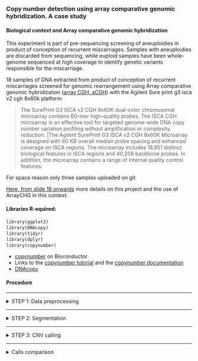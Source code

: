 ### Copy number detection using array comparative genomic hybridization. A case study 


#### Biological context and Array comparative genomic hybridization

This experiment is part of pre-sequencing screening of aneuploidies in product of conception of recurrent miscarriages. Samples with aneuploidies are discarded from sequencing, while euploid samples have been whole-genome sequenced at high coverage to identify genetic variants responsible for the miscarriage. 


18 samples of DNA extracted from product of conception of recurrent miscarriages screened for genomic rearrangement using Array comparative genomic hybridization ([array CGH, aCGH](https://en.wikipedia.org/wiki/Comparative_genomic_hybridization)) with the Agilent Sure print g3 isca v2 cgh 8x60k platform: 

>The SurePrint G3 ISCA v2 CGH 8x60K dual-color chromosomal microarray contains 60-mer high-quality probes. The ISCA CGH microarray is an effective tool for targeted genome-wide DNA copy number variation profiling without amplification or complexity reduction. |The Agilent SurePrint G3 ISCA v2 CGH 8x60K Microarray is designed with 60 KB overall median probe spacing and enhanced coverage on ISCA regions. The microarray includes 18,851 distinct biological features in ISCA regions and 40,208 backbone probes. In addition, the microarray contains a range of internal quality control features. 


For space reason only three samples uploaded on git 

[Here, from  slide 19 onwards]() more details on this project and the use of ArrayCHG in this context.  

#### Libraries R-equired: 

```
library(ggplot2)
library(DNAcopy)
library(tidyr)
library(dplyr) 
library(copynumber) 
```

- [copynumber](https://bioconductor.org/packages/release/bioc/html/copynumber.html)  on Bioconductor 
- Links to the [copynumber tutorial](https://bioconductor.org/packages/release/bioc/vignettes/copynumber/inst/doc/copynumber.pdf)
and the [copynumber documentation](https://bioconductor.org/packages/release/bioc/manuals/copynumber/man/copynumber.pdf) 
- [DNAcopy](https://bioconductor.org/packages/release/bioc/html/DNAcopy.html)
 


#### Procedure 

- - - -
<details>
<summary>STEP 1: Data preprocessing  </summary>
<p> 
 
##### Formatting data 

The imput file is in the  folder data and looks like 
```
hr     start   as_sample       LogRatio
9       13638428        AS006_good      -3.730386303e-002
23      18634351        AS006_good      -2.629302068e-002
6       121426906       AS006_good      -2.522241234e-002
2       162718809       AS006_good      -1.018516467e-001
11      115072736       AS006_good      -7.987021913e-003
2       196233275       AS006_good      -1.999652319e-003
23      18525214        AS006_good      -8.723768348e-002
12      60800909        AS006_good      -1.349150180e-001
```

Data form different samples have been concatenated while `copynumber` requires data arranged as: 
> tab separated Column 1 numeric or character chr numbers, column 2 numeric local probe positions, subsequent column(s) the numeric copy number measurements for one or more samples (LogRatio) header of copy number columns should give sample IDs


Therefore we need to rearrange the data (I will use `distinct` from *dplyr* and `spread` from *tydir*  ): 
```
#### read the data 
imma=read.table(gzfile("all.arraychr.head.tsv.forCopynumber.red.gz"), header=T, sep ="\t" )

#### remove duplicates  (artifact from this particular experiment)
imma.noduplicat <- imma %>% distinct(chr, start, as_sample , .keep_all = TRUE) 

#### spread
imma.spread<- imma.noduplicat  %>%  spread(as_sample , LogRatio )
```

At this point the data looks like: 
```
> head (imma.spread)
  chr  start  AS006_good   AS015_bad AS074_3xchr8
1   1 120858 -0.08402374 -0.06140896 -0.019594946
2   1 252304  0.06791855  0.15655191  0.047254993
3   1 421256  0.19047230  0.08022728 -0.044166946
4   1 779727  0.14821407  0.16200489  0.151237221
5   1 834101  0.01549497 -0.05585227 -0.052730029
6   1 839450  0.19701140  0.04511940  0.003677939

```


##### Filter per variance in probes 

It is useful to remove probes with extreme variance: 
```
#### check perprobe variance 
imma.spread$prob.var <- apply (imma.spread[,3:5], 1 , var)
```

This adds a column with probe variance: 
```
> head (imma.spread)
  chr  start  AS006_good   AS015_bad AS074_3xchr8     prob.var
1   1 120858 -0.08402374 -0.06140896 -0.019594946 1.068485e-03
2   1 252304  0.06791855  0.15655191  0.047254993 3.371445e-03
3   1 421256  0.19047230  0.08022728 -0.044166946 1.378058e-02
4   1 779727  0.14821407  0.16200489  0.151237221 5.254479e-05
5   1 834101  0.01549497 -0.05585227 -0.052730029 1.625804e-03
6   1 839450  0.19701140  0.04511940  0.003677939 1.036107e-02
```
 
Ggplot the variance per probe: 
```
ggplot(imma.spread, aes(as.factor(chr), prob.var))+ geom_boxplot ()+theme_bw()+ggtitle("Per-probe variance per-cromosome")
```

Remove the probes with extreme variance by removing the correspondant rows: 
```
## find the covariance threshold 
covariancetreshold= unname(quantile(imma.spread$prob.var, 0.99 ) )

covariancetreshold
[1] 0.03405442

## making final dataset filtered by covariance 
imma.copynumber <- subset(imma.spread, prob.var<covariancetreshold) 

## chek if filtering was effective: 
max (imma.spread$prob.var)
[1] 0.4209459
max (imma.copynumber$prob.var)
[1] 0.03405438

length (imma.spread$prob.var)
[1] 59008
length (imma.copynumber$prob.var)
[1] 58417

## finalizing: 
imma.copynumber$prob.var <- NULL  ## remove the column prob.var 

```

In fact the `winsorize` function form *copynumber* removes extreme values!!!  
```
imma.win <- winsorize(imma.spread, pos.unit = "bp", arms = NULL, method = "mad", tau = 2.5,k = 25, gamma = 40, iter = 1, assembly = "hg19", digits = 4,return.outliers = FALSE, save.res = TRUE, file.names =c("all.arraychr.head.tsv.forCopynumber.winsorized", "all.arraychr.head.tsv.forCopynumber.outliers") ,verbose = TRUE) 

## check 
max(imma.spread$prob.var)
[1] 0.4209459
max(imma.wins$prob.var)
[1] 0.0907
max(imma.copynumber$prob.var)
[1] 0.03405438

```
With basic values `winsorize` is less stringent than my "variance" criteria, but can be finely tuened. 

</p>
</details>

- - - -

<details>
<summary>STEP 2:  Segmentation </summary>
<p>
 
##### Choose model parameters

From the [`copynumber` paper](https://bmcgenomics.biomedcentral.com/articles/10.1186/1471-2164-13-591): 

> In particular, the proposed method utilizes penalized least squares regression to determine a piecewise constant fit to the data. Introducing a fixed penalty γ>0 for any difference in the fitted values of two neighboring observations induces an optimal solution of particular relevance to copy number data: a piecewise constant curve fully determined by the breakpoints and the average copy number values on each segment. The user defined penalty γ essentially controls the level of empirical evidence required to introduce a breakpoint. Given the number of breakpoints, the solution will be optimal in terms of least squares error.

We will use the `plotGamma` function from *copynumber* to find out what is the best parameter for segmentation. We will test segmentation on chromosome 1 of the first sample in the `imma.copynumber` data frame:  

```
imma.chr=1
imma.sample=1 
imma.gammaRange=c(2,20) ## change the values to explore 

plotGamma(imma.copynumber, pos.unit = "bp", gammaRange = imma.gammaRange, dowins = TRUE, cv=TRUE, sample=imma.sample[imma.sample], chr =imma.chr )

```

Implementing for more two samples and few chromosomes: 
```
imma.chr=c(1,7,8,22)
imma.sample=c(1,3)
names(imma.sample) <- c("AS006_good", "AS074_3xchr8")

for (temp.chr in  imma.chr ) {
for (temp.sample in names(imma.sample)  ) {
name.pdf=paste( "imma.gamma.chr", temp.chr, "." , temp.sample,  ".png", sep ="" )
png( name.pdf) 
plotGamma(imma.copynumber, pos.unit = "bp", gammaRange = c(2, 20), dowins = TRUE, cv=TRUE, sample=imma.sample[temp.sample], chr =temp.chr )
dev.off() 
}
} 
```


##### Segment 

After choosing the right `gamma` we can proceed to segmentation. Remember the lower gamma the more breakpoints: 

We will use the `pcf` method; using the `file.name` option the result will be written in a file as well: 

```
## remove the prob.var column if not done before: 
imma.copynumber$prob.var <- NULL  ## remove the column prob.var 

## segmentation: 
imma.copynumber.segments <- pcf(data=imma.copynumber, gamma=10, assembly="hg19", return.est=TRUE, save.res=TRUE , file.names=c("imma.copynumber.pcf", "imma.copynumber.segments"))
```

Visualize the segmentation for the whole genome for the first sample: 
```
plotGenome(imma.copynumber,   imma.copynumber.segments, assembly="hg19", sample=1, main="AS006_good")
```


Visualize the segmentation per chromosome, per sample: 
```
plotChrom(imma.copynumber,  imma.copynumber.segments, assembly="hg19")
```

</p>
</details>

- - - -

<details>
<summary>STEP 3:  CNV calling </summary>
<p>


#####  Threshold for copy gain / loss

The command for calling CNV in *copynumber* is `callAberrations`, but there is no indication of wich theshold to use. These are the thresholds used by the Agilent analyzer: 

| ![WFS1](img/agilent.png) | 
|:--:| 
| *Thresholds for gain/loss from Agilent  |


We can use the same the same threshold as Agilent: 
```
imma.thr.gain= 0.15 ## change to explore 
imma.thr.loss= -0.15 ## change to explore 

imma.copynumber.calls=callAberrations(imma.copynumber.segments, thres.gain = imma.thr.gain, thres.loss = imma.thr.loss  )

> head (imma.copynumber.calls) 
    sampleID chrom arm start.pos  end.pos n.probes   call
1 AS006_good     1   p    120858  1019753       40 normal
2 AS006_good     1   p   1023988  3594755       65 normal
3 AS006_good     1   p   3601351  3643522       10   gain
4 AS006_good     1   p   3657340 12627920      138 normal
5 AS006_good     1   p  12687421 13448268       11 normal
6 AS006_good     1   p  13491298 16345961       41 normal

```

To visualize the calls (note that to plot abberation we use `imma.copynumber.segments`): 
```
plotAberration(segments=imma.copynumber.segments, thres.gain=imma.thr.gain, thres.loss = imma.thr.loss)
```

Useful at population-level (still using `imma.copynumber.segments` ): 
```
## genome-wide
plotFreq(imma.copynumber.segments, thres.gain=0.15, thres.loss =-0.15, assembly="hg19")

## for one chromosome 
plotFreq(imma.copynumber.segments, thres.gain=0.15, thres.loss =-0.15, assembly="hg19", chrom=14)
dev.off()
```

</p>
</details>

- - - -

<details>
<summary> Calls comparison </summary>
<p>

I have done calls also using *DNAcopy* that use a different alghoritm for segmentation and here I compare the call sets obtained with *DNAcopy* and *copynumber* with the call set from the Agilent: 

| ![WFS1](img/pipeoverview.png) | 
|:--:| 
| *Call comparison  |

| ![WFS1](img/imma.call.compare.png) | 
|:--:| 
| *Call comparison  |

| ![WFS1](img/imma.segmentation.comparison.chr7.png) | 
|:--:| 
| *chr7   |

| ![WFS1](img/imma.segmentation.comparison.chr8.png) | 
|:--:| 
| *chr8   |

| ![WFS1](img/imma.call.compare.AS074_3xchr8.png) | 
|:--:| 
| *Thresholds for gain/loss from Agilent  |
